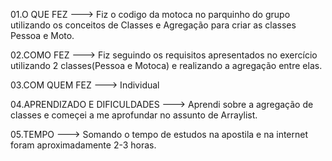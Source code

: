 01.O QUE FEZ ---> Fiz o codigo da motoca no parquinho do grupo utilizando os conceitos de Classes e Agregação para criar as classes Pessoa e Moto.

02.COMO FEZ ---> Fiz seguindo os requisitos apresentados no exercício utilizando 2 classes(Pessoa e Motoca) e realizando a agregação entre elas.

03.COM QUEM FEZ ---> Individual

04.APRENDIZADO E DIFICULDADES ---> Aprendi sobre a agregação de classes e começei a me aprofundar no assunto de Arraylist.

05.TEMPO ---> Somando o tempo de estudos na apostila e na internet foram aproximadamente 2-3 horas.
